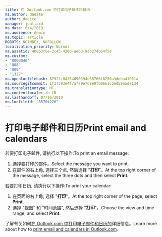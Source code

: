 ```yaml
---
title: 在 Outlook.com 中打印电子邮件和日历
ms.author: daeite
author: daeite
manager: joallard
ms.date: 6/4/2019
ms.audience: Admin
ms.topic: article
ROBOTS: NOINDEX, NOFOLLOW
localization_priority: Normal
ms.assetid: 40063c6e-2c45-420d-ae63-9eb274b64f5e
ms.custom:
- "8000046"
- "808"
- "809"
- "1327"
ms.openlocfilehash: 8792fc04f54090394d65766f8250a3deba41961a
ms.sourcegitcommit: 1f37393e4f7af79e7d8e9fb0661cbed59a5d7134
ms.translationtype: MT
ms.contentlocale: zh-CN
ms.lasthandoff: 07/16/2019
ms.locfileid: "35704226"
---
```

# <a name="print-email-and-calendars"></a><span data-ttu-id="a4aeb-102">打印电子邮件和日历</span><span class="sxs-lookup"><span data-stu-id="a4aeb-102">Print email and calendars</span></span>

<span data-ttu-id="a4aeb-103">若要打印电子邮件, 请执行以下操作:</span><span class="sxs-lookup"><span data-stu-id="a4aeb-103">To print an email message:</span></span>
  
1. <span data-ttu-id="a4aeb-104">选择要打印的邮件。</span><span class="sxs-lookup"><span data-stu-id="a4aeb-104">Select the message you want to print.</span></span>
1. <span data-ttu-id="a4aeb-105">在邮件的右上角, 选择三个点, 然后选择 "**打印**"。</span><span class="sxs-lookup"><span data-stu-id="a4aeb-105">At the top right corner of the message, select the three dots and then select **Print**.</span></span>

<span data-ttu-id="a4aeb-106">若要打印日历, 请执行以下操作:</span><span class="sxs-lookup"><span data-stu-id="a4aeb-106">To print your calendar:</span></span>

1. <span data-ttu-id="a4aeb-107">在页面的右上角, 选择 "**打印**"。</span><span class="sxs-lookup"><span data-stu-id="a4aeb-107">At the top right corner of the page, select **Print**.</span></span>
1. <span data-ttu-id="a4aeb-108">选择 "视图" 和 "时间范围", 然后选择 "**打印**"。</span><span class="sxs-lookup"><span data-stu-id="a4aeb-108">Choose the view and time range, and select **Print**.</span></span>

<span data-ttu-id="a4aeb-109">了解有关如何[在 Outlook.com 中打印电子邮件和日历的](https://support.office.com/article/c835b8e5-b310-4cab-ac15-b6eb95149855?wt.mc_id=Office_Outlook_com_Alchemy)详细信息。</span><span class="sxs-lookup"><span data-stu-id="a4aeb-109">Learn more about how to [print email and calendars in Outlook.com](https://support.office.com/article/c835b8e5-b310-4cab-ac15-b6eb95149855?wt.mc_id=Office_Outlook_com_Alchemy).</span></span>